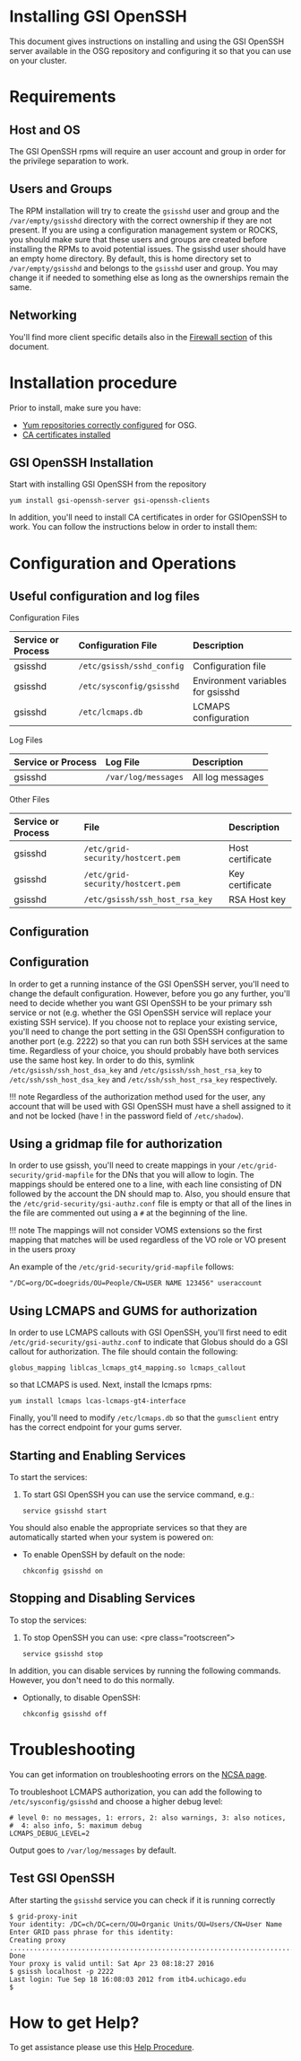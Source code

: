 Installing GSI OpenSSH
======================

This document gives instructions on installing and using the GSI OpenSSH server available in the OSG repository and configuring it so that you can use on your cluster.

Requirements
============

Host and OS
-----------

The GSI OpenSSH rpms will require an user account and group in order for the privilege separation to work.

Users and Groups
----------------

The RPM installation will try to create the `gsisshd` user and group and the `/var/empty/gsisshd` directory with the correct ownership if they are not present. If you are using a configuration management system or ROCKS, you should make sure that these users and groups are created before installing the RPMs to avoid potential issues. The gsisshd user should have an empty home directory. By default, this is home directory set to `/var/empty/gsisshd` and belongs to the `gsisshd` user and group. You may change it if needed to something else as long as the ownerships remain the same.

Networking
----------

You'll find more client specific details also in the [Firewall section](#Firewall_Considerations) of this document.

Installation procedure
======================

Prior to install, make sure you have:
* [Yum repositories correctly configured](../Common/yum.md) for OSG.
* [CA certificates installed](../Common/ca.md)

GSI OpenSSH Installation
------------------------

Start with installing GSI OpenSSH from the repository

``` rootscreen
yum install gsi-openssh-server gsi-openssh-clients
```

In addition, you'll need to install CA certificates in order for GSIOpenSSH to work. You can follow the instructions below in order to install them:

Configuration and Operations
============================

Useful configuration and log files
----------------------------------

Configuration Files

| Service or Process | Configuration File        | Description                       |
|:-------------------|:--------------------------|:----------------------------------|
| gsisshd            | `/etc/gsissh/sshd_config` | Configuration file                |
| gsisshd            | `/etc/sysconfig/gsisshd`  | Environment variables for gsisshd |
| gsisshd            | `/etc/lcmaps.db`          | LCMAPS configuration              |

Log Files

| Service or Process | Log File            | Description      |
|:-------------------|:--------------------|:-----------------|
| gsisshd            | `/var/log/messages` | All log messages |

Other Files

| Service or Process | File                              | Description      |
|:-------------------|:----------------------------------|:-----------------|
| gsisshd            | `/etc/grid-security/hostcert.pem` | Host certificate |
| gsisshd            | `/etc/grid-security/hostcert.pem` | Key certificate  |
| gsisshd            | `/etc/gsissh/ssh_host_rsa_key`    | RSA Host key     |

Configuration
-------------
Configuration
-------------
In order to get a running instance of the GSI OpenSSH server, you'll
need to change the default configuration. However, before you go any
further, you'll need to decide whether you want GSI OpenSSH to be your 
primary ssh service or not (e.g. whether the GSI OpenSSH service will 
replace your existing SSH service). If you choose not to replace your 
existing service, you'll need to change the port setting in the GSI 
OpenSSH configuration to another port (e.g. 2222) so that you can run 
both SSH services at the same time. Regardless of your choice, you 
should probably have both services use the same host key. In order 
to do this, symlink `/etc/gsissh/ssh_host_dsa_key` and `/etc/gsissh/ssh_host_rsa_key` 
to `/etc/ssh/ssh_host_dsa_key` and `/etc/ssh/ssh_host_rsa_key` respectively. 

!!! note
    Regardless of the authorization method used for the user, any 
    account that will be used with GSI OpenSSH must have a shell 
    assigned to it and not be locked (have ! in the password field of `/etc/shadow`).

Using a gridmap file for authorization
--------------------------------------

In order to use gsissh, you'll need to create mappings in your 
`/etc/grid-security/grid-mapfile` for the DNs that you will 
allow to login. The mappings should be entered one to a line, 
with each line consisting of DN followed by the account the DN 
should map to. Also, you should ensure that the 
`/etc/grid-security/gsi-authz.conf` file is empty or that all 
of the lines in the file are commented out using a `#` at the beginning of the line.

!!! note
    The mappings will not consider VOMS extensions so the first mapping that matches will be used regardless of the VO role or VO present in the users proxy

An example of the `/etc/grid-security/grid-mapfile` follows:

``` file
"/DC=org/DC=doegrids/OU=People/CN=USER NAME 123456" useraccount
```

Using LCMAPS and GUMS for authorization
---------------------------------------

In order to use LCMAPS callouts with GSI OpenSSH, you'll first need to edit `/etc/grid-security/gsi-authz.conf` to indicate that Globus should do a GSI callout for authorization. The file should contain the following:

``` file
globus_mapping liblcas_lcmaps_gt4_mapping.so lcmaps_callout
```

so that LCMAPS is used. Next, install the lcmaps rpms:

``` rootscreen
yum install lcmaps lcas-lcmaps-gt4-interface
```

Finally, you'll need to modify `/etc/lcmaps.db` so that the `gumsclient` entry has the correct endpoint for your gums server.

Starting and Enabling Services
------------------------------

To start the services:

1.  To start GSI OpenSSH you can use the service command, e.g.:

     ```
     service gsisshd start
     ```

You should also enable the appropriate services so that they are automatically started when your system is powered on:

-   To enable OpenSSH by default on the node:

    ```
    chkconfig gsisshd on
    ```

Stopping and Disabling Services
-------------------------------

To stop the services:

1.  To stop OpenSSH you can use: \<pre class=“rootscreen”\>

    ```
    service gsisshd stop
    ```

In addition, you can disable services by running the following commands. However, you don't need to do this normally.

-   Optionally, to disable OpenSSH:

    ```
    chkconfig gsisshd off
    ```

Troubleshooting
===============

You can get information on troubleshooting errors on the [NCSA page](http://grid.ncsa.illinois.edu/ssh/ts_server.html).

To troubleshoot LCMAPS authorization, you can add the following to `/etc/sysconfig/gsisshd` and choose a higher debug level:

``` file
# level 0: no messages, 1: errors, 2: also warnings, 3: also notices,
#  4: also info, 5: maximum debug
LCMAPS_DEBUG_LEVEL=2
```

Output goes to `/var/log/messages` by default.

Test GSI OpenSSH
----------------

After starting the `gsisshd` service you can check if it is running correctly

``` screen
$ grid-proxy-init
Your identity: /DC=ch/DC=cern/OU=Organic Units/OU=Users/CN=User Name
Enter GRID pass phrase for this identity:
Creating proxy ............................................................................................... Done
Your proxy is valid until: Sat Apr 23 08:18:27 2016
$ gsissh localhost -p 2222
Last login: Tue Sep 18 16:08:03 2012 from itb4.uchicago.edu
$
```

How to get Help?
================

To get assistance please use this [Help Procedure](HelpProcedure).

